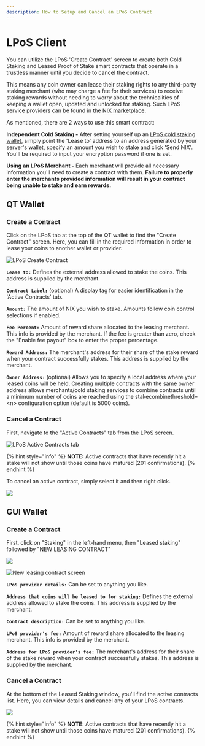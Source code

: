 ```yaml
---
description: How to Setup and Cancel an LPoS Contract
---
```


# LPoS Client

You can utilize the LPoS 'Create Contract' screen to create both Cold Staking and Leased Proof of Stake smart contracts that operate in a trustless manner until you decide to cancel the contract. 

This means any coin owner can lease their staking rights to any third-party staking merchant \(who may charge a fee for their services\) to receive staking rewards without needing to worry about the technicalities of keeping a wallet open, updated and unlocked for staking. Such LPoS service providers can be found in the [NIX marketplace](https://nixplatform.io/marketplace).

As mentioned, there are 2 ways to use this smart contract:

**Independent Cold Staking -** After setting yourself up an [LPoS cold staking wallet](lpos-server.md), simply point the 'Lease to' address to an address generated by your server's wallet, specify an amount you wish to stake and click 'Send NIX'. You'll be required to input your encryption password if one is set.

**Using an LPoS Merchant -** Each merchant will provide all necessary information you'll need to create a contract with them. **Failure to properly enter the merchants provided information will result in your contract being unable to stake and earn rewards.**

## QT Wallet

### Create a Contract

Click on the LPoS tab at the top of the QT wallet to find the "Create Contract" screen. Here, you can fill in the required information in order to lease your coins to another wallet or provider.

![LPoS Create Contract](../../.gitbook/assets/qt-create-lpos-contract.png)

**`Lease to:`** Defines the external address allowed to stake the coins. This address is supplied by the merchant.

**`Contract Label:`** \(optional\) A display tag for easier identification in the 'Active Contracts' tab.

**`Amount:`** The amount of NIX you wish to stake. Amounts follow coin control selections if enabled.

**`Fee Percent:`** Amount of reward share allocated to the leasing merchant. This info is provided by the merchant. If the fee is greater than zero, check the "Enable fee payout" box to enter the proper percentage.

**`Reward Address:`** The merchant's address for their share of the stake reward when your contract successfully stakes. This address is supplied by the merchant.

**`Owner Address:`** \(optional\) Allows you to specify a local address where your leased coins will be held. Creating multiple contracts with the same owner address allows merchants/cold staking services to combine contracts until a minimum number of coins are reached using the stakecombinethreshold=&lt;n&gt; configuration option \(default is 5000 coins\).

### Cancel a Contract

First, navigate to the "Active Contracts" tab from the LPoS screen.

![LPoS Active Contracts tab](../../.gitbook/assets/qt-lpos-active-contracts.png)

{% hint style="info" %}
**NOTE:** Active contracts that have recently hit a stake will not show until those coins have matured \(201 confirmations\).
{% endhint %}

To cancel an active contract, simply select it and then right click.

![](../../.gitbook/assets/qt-lpos-cancel-contract.png)

## GUI Wallet

### Create a Contract

First, click on "Staking" in the left-hand menu, then "Leased staking" followed by "NEW LEASING CONTRACT"

![](../../.gitbook/assets/ui-lpos-composite.png)

![New leasing contract screen](../../.gitbook/assets/ui-lpos-setup.png)

**`LPoS provider details:`** Can be set to anything you like.

**`Address that coins will be leased to for staking:`** Defines the external address allowed to stake the coins. This address is supplied by the merchant.

**`Contract description:`** Can be set to anything you like.

**`LPoS provider's fee:`** Amount of reward share allocated to the leasing merchant. This info is provided by the merchant.

**`Address for LPoS provider's fee:`** The merchant's address for their share of the stake reward when your contract successfully stakes. This address is supplied by the merchant.

### Cancel a Contract

At the bottom of the Leased Staking window, you'll find the active contracts list. Here, you can view details and cancel any of your LPoS contracts.

![](../../.gitbook/assets/ui-lpos-contracts.png)

{% hint style="info" %}
**NOTE:** Active contracts that have recently hit a stake will not show until those coins have matured \(201 confirmations\).
{% endhint %}

